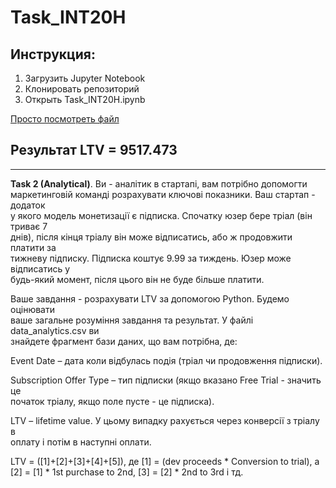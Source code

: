 # Task_INT20H

## Инструкция:

1. Загрузить Jupyter Notebook 
1. Клонировать репозиторий 
1. Открыть Task_INT20H.ipynb

[Просто посмотреть файл](https://github.com/pashaboyko/Task_INT20H/blob/main/Task_INT20H.ipynb)

## Результат LTV = 9517.473

----

**Task 2 (Analytical)**. Ви - аналітик в стартапі, вам потрібно допомогти <br>
маркетинговій команді розрахувати ключові показники. Ваш стартап - додаток<br>
у якого модель монетизації є підписка. Спочатку юзер бере тріал (він триває 7<br>
днів), після кінця тріалу він може відписатись, або ж продовжити платити за<br>
тижневу підписку. Підписка коштує 9.99 за тиждень. Юзер може відписатись у<br>
будь-який момент, після цього він не буде більше платити.<br>

Ваше завдання - розрахувати LTV за допомогою Python. Будемо оцінювати<br>
ваше загальне розуміння завдання та результат. У файлі data_analytics.csv ви<br>
знайдете фрагмент бази даних, що вам потрібна, де:<br>

Event Date – дата коли відбулась подія (тріал чи продовження підписки).<br>

Subscription Offer Type – тип підписки (якщо вказано Free Trial - значить це<br>
початок тріалу, якщо поле пусте - це підписка).<br>

LTV – lifetime value. У цьому випадку рахується через конверсії з тріалу в<br>
оплату і потім в наступні оплати. <br>

LTV = ([1]+[2]+[3]+[4]+[5]), де [1] = (dev proceeds * Conversion to trial), а [2] = [1] * 1st
purchase to 2nd, [3] = [2] * 2nd to 3rd і тд.<br>

